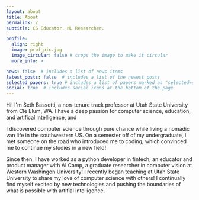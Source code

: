 ```yaml
---
layout: about
title: About
permalink: /
subtitle: CS Educator. ML Researcher.

profile:
  align: right
  image: prof_pic.jpg
  image_circular: false # crops the image to make it circular
  more_info: >

news: false  # includes a list of news items
latest_posts: false  # includes a list of the newest posts
selected_papers: true # includes a list of papers marked as "selected={true}"
social: true  # includes social icons at the bottom of the page
---
```



Hi! I'm Seth Bassetti, a non-tenure track professor at Utah State University from Cle Elum, WA. I have a deep passion for computer science, education, and artifical intelligence, and 

I discovered computer science through pure chance while living a nomadic van life in the southwestern US. On a semester off of my undergraduate,
I met someone on the road who introduced me to coding, which convinced me to continue my studies in a new field!

Since then, I have worked as a python developer in fintech, an educator and product manager with AI Camp, a
graduate researcher in computer vision at Western Washingon University! I recently began teaching at Utah State University to share my love of computer science with others! I continually find myself excited by new technologies and pushing the boundaries of what is possible with artifial intelligence.


